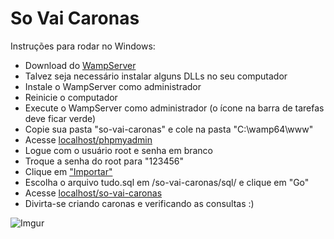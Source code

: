 # So Vai Caronas

Instruções para rodar no Windows:

 * Download do [WampServer](http://www.wampserver.com/en/)
 * Talvez seja necessário instalar alguns DLLs no seu computador
 * Instale o WampServer como administrador
 * Reinicie o computador
 * Execute o WampServer como administrador (o ícone na barra de tarefas deve ficar verde)
 * Copie sua pasta "so-vai-caronas" e cole na pasta "C:\wamp64\www\"
 * Acesse [localhost/phpmyadmin](http://localhost/phpmyadmin)
 * Logue com o usuário root e senha em branco
 * Troque a senha do root para "123456"
 * Clique em ["Importar"](http://localhost/phpmyadmin/server_import.php)
 * Escolha o arquivo tudo.sql em /so-vai-caronas/sql/ e clique em "Go"
 * Acesse [localhost/so-vai-caronas](http://localhost/so-vai-caronas)
 * Divirta-se criando caronas e verificando as consultas :)

![Imgur](http://i.imgur.com/5N5u9ZF.png)